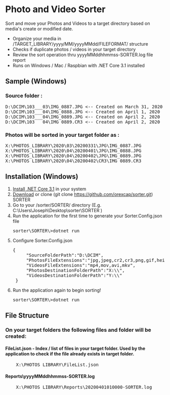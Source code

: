 # Photo and Video Sorter

Sort and move your Photos and Videos to a target directory based on media's create or modified date.

- Organize your media in /TARGET_LIBRARY/yyyy/MM/yyyyMMdd/FILEFORMAT/ structure
- Checks if duplicate photos / videos in your target directory
- Review the sort operation thru yyyyMMddhhmmss-SORTER.log file report
- Runs on Windows / Mac / Raspbian with .NET Core 3.1 installed

## Sample (Windows)

### Source folder :
<pre>
D:\DCIM\103___03\IMG_0887.JPG <-- Created on March 31, 2020
D:\DCIM\103___04\IMG_0888.JPG <-- Created on April 1, 2020
D:\DCIM\103___04\IMG_0889.JPG <-- Created on April 2, 2020
D:\DCIM\103___04\IMG_0889.CR3 <-- Created on April 2, 2020
</pre>

### Photos will be sorted in your target folder as :
<pre>
X:\PHOTOS_LIBRARY\2020\03\20200331\JPG\IMG_0887.JPG
X:\PHOTOS_LIBRARY\2020\04\20200401\JPG\IMG_0888.JPG
X:\PHOTOS_LIBRARY\2020\04\20200402\JPG\IMG_0889.JPG
X:\PHOTOS_LIBRARY\2020\04\20200402\CR3\IMG_0889.CR3
</pre>

## Installation (Windows)

1. [Install .NET Core 3.1](https://dotnet.microsoft.com/download/dotnet-core/3.1) in your system
2. [Download](https://github.com/orexcap/sorter) or clone (git clone https://github.com/orexcap/sorter.git) SORTER
3. Go to your /sorter/SORTER/ directory (E.g. C:\Users\Joseph\Desktop\sorter\SORTER )
4. Run the application for the first time to generate your Sorter.Config.json file
    <pre>sorter\SORTER\>dotnet run</pre>
5. Configure Sorter.Config.json
    <pre>{
        "SourceFolderPath":"D:\DCIM",
        "PhotosFileExtensions":"jpg,jpeg,cr2,cr3,png,gif,heif",
        "VideosFileExtensions":"mp4,mov,avi,mkv",
        "PhotosDestinationFolderPath":"X:\\",
        "VideosDestinationFolderPath":"Y:\\"
    }</pre>
6. Run the application again to begin sorting!
    <pre>sorter\SORTER\>dotnet run</pre>

## File Structure

### On your target folders the following files and folder will be created:
#### FileList.json - Index / list of files in your target folder. Used by the application to check if the file already exists in target folder.
<pre>
    X:\PHOTOS_LIBRARY\FileList.json
</pre>

#### Reports\yyyyMMddhhmmss-SORTER.log
<pre>
    X:\PHOTOS_LIBRARY\Reports\20200401010000-SORTER.log
</pre>